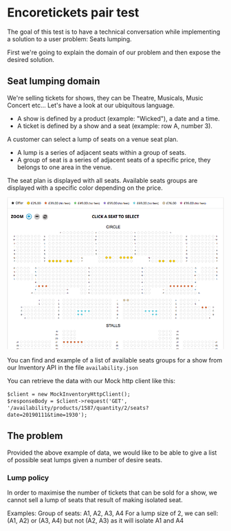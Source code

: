 # Encoretickets pair test

The goal of this test is to have a technical conversation while implementing 
a solution to a user problem: Seats lumping.

First we're going to explain the domain of our problem and then expose the
desired solution.

## Seat lumping domain

We're selling tickets for shows, they can be Theatre, Musicals, Music Concert etc...
Let's have a look at our ubiquitous language.

- A show is defined by a product (example: "Wicked"), a date and a time.
- A ticket is defined by a show and a seat (example: row A, number 3).

A customer can select a lump of seats on a venue seat plan.

- A lump is a series of adjacent seats within a group of seats.
- A group of seat is a series of adjacent seats of a specific price, they belongs
to one area in the venue.

The seat plan is displayed with all seats. Available seats groups are displayed
with a specific color depending on the price.

![Seat plan](seat-plan.png)

You can find and example of a list of available seats groups for a show from our
Inventory API in the file `availability.json`

You can retrieve the data with our Mock http client like this:

```
$client = new MockInventoryHttpClient();
$responseBody = $client->request('GET', '/availability/products/1587/quantity/2/seats?date=20190111&time=1930');
```

## The problem

Provided the above example of data, we would like to be able to give a list of possible
seat lumps given a number of desire seats.

### Lump policy

In order to maximise the number of tickets that can be sold for a show, we cannot sell
a lump of seats that result of making isolated seat.

Examples: 
Group of seats: A1, A2, A3, A4
For a lump size of 2, we can sell: (A1, A2) or (A3, A4) but not (A2, A3) 
as it will isolate A1 and A4
 
